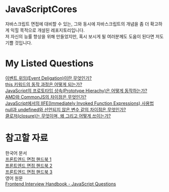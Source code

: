 # JavaScriptCores
자바스크립트 면접에 대비할 수 있는, 그와 동시에 자바스크립트의 개념을 좀 더 확고하게 익힐 목적으로 개설된 레포지토리입니다.   
저 자신의 능률 향상을 위해 만들었지만, 혹시 보시게 될 여러분께도 도움이 된다면 저도 기쁠 것입니다.

# My Listed Questions
[이벤트 위임(Event Deligation)이란 무엇인가?](https://github.com/kuman514/JavaScriptCores/blob/main/event%20delegation.html)   
[this 키워드의 동작 과정은 어떻게 되는가?](https://github.com/kuman514/JavaScriptCores/blob/main/this.html)   
[JavaScript의 프로토타입 상속(Prototype Hierachy)은 어떻게 동작하는가?](https://github.com/kuman514/JavaScriptCores/blob/main/prototype%20hierachy.html)   
[AMD와 CommonJS의 차이점은 무엇인가?](https://github.com/kuman514/JavaScriptCores/blob/main/AMD%20vs%20CommonJS.md)   
[JavaScript에서의 IIFE(Immediately Invoked Function Expressions) 사용법](https://github.com/kuman514/JavaScriptCores/blob/main/function%20iife.html)   
[null과 undefined와 선언되지 않은 변수 같의 차이점은 무엇인가?](https://github.com/kuman514/JavaScriptCores/blob/main/null%20undefined%20undeclared.html)   
[클로저(closure)는 무엇이며, 왜 그리고 어떻게 쓰이는가?](https://github.com/kuman514/JavaScriptCores/blob/main/closure.html)

# 참고할 자료
한국어 문서   
[프론트엔드 면접 핸드북 1](https://blog.rhostem.com/posts/2020-04-12-fe-interview-handbook-js-1)   
[프론트엔드 면접 핸드북 2](https://blog.rhostem.com/posts/2020-04-13-fe-interview-handbook-js-2)   
[프론트엔드 면접 핸드북 3](https://blog.rhostem.com/posts/2020-04-14-fe-interview-handbook-js-3)   
영어 원문   
[Frontend Interview Handbook - JavaScript Questions](https://github.com/yangshun/front-end-interview-handbook/blob/master/contents/en/javascript-questions.md)